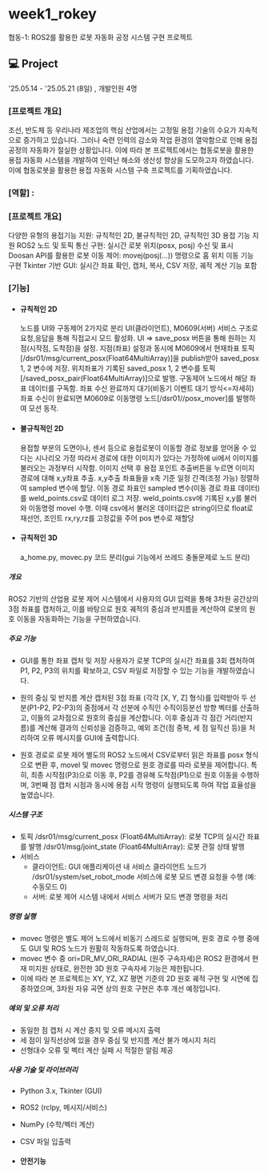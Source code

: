 # week1_rokey

협동-1: ROS2를 활용한 로봇 자동화 공정 시스템 구현 프로젝트

## 💻 Project
'25.05.14 - '25.05.21 (8일) , 개발인원 4명
### [프로젝트 개요]
조선, 반도체 등 우리나라 제조업의 핵심 산업에서는 고정밀 용접 기술의 수요가 지속적으로 증가하고 있습니다. 그러나 숙련 인력의 감소와 작업 환경의 열악함으로 인해 용접 공정의 자동화가 절실한 상황입니다. 이에 따라 본 프로젝트에서는 협동로봇을 활용한 용접 자동화 시스템을 개발하여 인력난 해소와 생산성 향상을 도모하고자 하였습니다. 이에 협동로봇을 활용한 용접 자동화 시스템 구축 프로젝트를 기획하였습니다.

### [역할] : 

### [프로젝트 개요]
다양한 유형의 용접기능 지원: 규칙적인 2D, 불규칙적인 2D, 규칙적인 3D 용접 기능 지원
ROS2 노드 및 토픽 통신 구현: 실시간 로봇 위치(posx, posj) 수신 및 표시
Doosan API를 활용한 로봇 이동 제어: movej(posj(...)) 명령으로 홈 위치 이동 기능 구현
Tkinter 기반 GUI: 실시간 좌표 확인, 캡처, 복사, CSV 저장, 궤적 계산 기능 포함

### [기능]
- #### 규칙적인 2D
  노드를 UI와 구동제어 2가지로 분리
  UI(클라이언트), M0609(서버) 서비스 구조로 요청,응답을 통해 직접교시 모드 활성화.
  UI => save_posx 버튼을 통해 원하는 지점(시작점, 도착점)을 설정.
  지점(좌표) 설정과 동시에 M0609에서 현재좌표 토픽[/dsr01/msg/current_posx(Float64MultiArray)]을 publish받아 saved_posx 1, 2 변수에 저장.
  위치좌표가 기록된 saved_posx 1, 2 변수를 토픽[/saved_posx_pair(Float64MultiArray)]으로 발행.
  구동제어 노드에서 해당 좌표 데이터를 구독함. 좌표 수신 완료까지 대기(비동기 이벤트 대기 방식<=자세히)
  좌표 수신이 완료되면 M0609로 이동명령 노드[/dsr01//posx_mover]를 발행하여 모션 동작.
  
  
- #### 불규칙적인 2D
  용접할 부분의 도면이나, 센서 등으로 용접로봇이 이동할 경로 정보를 얻어올 수 있다는 시나리오 가정
  따라서 경로에 대한 이미지가 있다는 가정하에 ui에서 이미지를 불러오는 과정부터 시작함.
  이미지 선택 후 용접 포인트 추출버튼을 누르면 이미지 경로에 대해 x,y좌표 추출.
  x,y추출 좌표들을 x축 기준 일정 간격(조정 가능) 정렬하여 sampled 변수에 할당.
  이동 경로 좌표인 sampled 변수(이동 경로 좌표 데이터)를 weld_points.csv로 데이터 로그 저장.
  weld_points.csv에 기록된 x,y를 불러와 이동명령 movel 수행.
  이때 csv에서 불러온 데이터값은 string이므로 float로 재선언, 조인트 rx,ry,rz를 고정값을 주어 pos 변수로 재할당
  
- #### 규칙적인 3D
  a_home.py, movec.py 코드 분리(gui 기능에서 쓰레드 충돌문제로 노드 분리)
##### 개요
ROS2 기반의 산업용 로봇 제어 시스템에서 사용자의 GUI 입력을 통해 3차원 공간상의 3점 좌표를 캡처하고, 이를 바탕으로 원호 궤적의 중심과 반지름을 계산하여 로봇의 원호 이동을 자동화하는 기능을 구현하였습니다.

##### 주요 기능
- GUI를 통한 좌표 캡처 및 저장
사용자가 로봇 TCP의 실시간 좌표를 3회 캡처하여 P1, P2, P3의 위치를 확보하고, CSV 파일로 저장할 수 있는 기능을 개발하였습니다.

- 원의 중심 및 반지름 계산
캡처된 3점 좌표 (각각 [X, Y, Z] 형식)를 입력받아 두 선분(P1-P2, P2-P3)의 중점에서 각 선분에 수직인 수직이등분선 방향 벡터를 산출하고, 이들의 교차점으로 원호의 중심을 계산합니다.
이후 중심과 각 점간 거리(반지름)를 계산해 결과의 신뢰성을 검증하고, 예외 조건(점 중복, 세 점 일직선 등)을 처리하여 오류 메시지를 GUI에 출력합니다.

- 원호 경로로 로봇 제어
별도의 ROS2 노드에서 CSV로부터 읽은 좌표를 posx 형식으로 변환 후, movel 및 movec 명령으로 원호 경로를 따라 로봇을 제어합니다.
특히, 최종 시작점(P3)으로 이동 후, P2를 경유해 도착점(P1)으로 원호 이동을 수행하며, 3번째 점 캡처 시점과 동시에 용접 시작 명령이 실행되도록 하여 작업 효율성을 높였습니다.

##### 시스템 구조
- 토픽
/dsr01/msg/current_posx (Float64MultiArray): 로봇 TCP의 실시간 좌표를 발행
/dsr01/msg/joint_state (Float64MultiArray): 로봇 관절 상태 발행
- 서비스
  - 클라이언트: GUI 애플리케이션 내 서비스 클라이언트 노드가 /dsr01/system/set_robot_mode 서비스에 로봇 모드 변경 요청을 수행 (예: 수동모드 0)
  - 서버: 로봇 제어 시스템 내에서 서비스 서버가 모드 변경 명령을 처리

##### 명령 실행
- movec 명령은 별도 제어 노드에서 비동기 스레드로 실행되며, 원호 경로 수행 중에도 GUI 및 ROS 노드가 원활히 작동하도록 하였습니다.
- movec 변수 중 ori=DR_MV_ORI_RADIAL (원주 구속자세)은 ROS2 환경에서 현재 미지원 상태로, 완전한 3D 원호 구속자세 기능은 제한됩니다.
- 이에 따라 본 프로젝트는 XY, YZ, XZ 평면 기준의 2D 원호 궤적 구현 및 시연에 집중하였으며, 3차원 자유 곡면 상의 원호 구현은 추후 개선 예정입니다.

##### 예외 및 오류 처리
  - 동일한 점 캡처 시 계산 중지 및 오류 메시지 출력
  - 세 점이 일직선상에 있을 경우 중심 및 반지름 계산 불가 메시지 처리
  - 선형대수 오류 및 벡터 계산 실패 시 적절한 알림 제공

##### 사용 기술 및 라이브러리
  - Python 3.x, Tkinter (GUI)
  - ROS2 (rclpy, 메시지/서비스)
  - NumPy (수학/벡터 계산)
  - CSV 파일 입출력
  
- #### 안전기능

  
